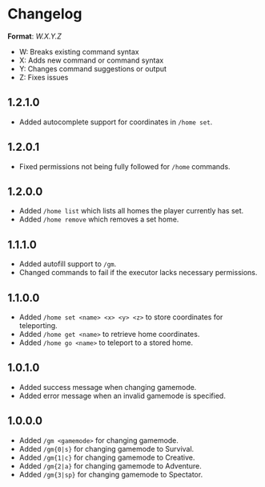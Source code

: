 # Changelog

**Format**: *W.X.Y.Z*
- W: Breaks existing command syntax
- X: Adds new command or command syntax
- Y: Changes command suggestions or output
- Z: Fixes issues

## 1.2.1.0
- Added autocomplete support for coordinates in `/home set`.

## 1.2.0.1
- Fixed permissions not being fully followed for `/home` commands.

## 1.2.0.0
- Added `/home list` which lists all homes the player currently has set.
- Added `/home remove` which removes a set home.

## 1.1.1.0
- Added autofill support to `/gm`.
- Changed commands to fail if the executor lacks necessary permissions.

## 1.1.0.0
- Added `/home set <name> <x> <y> <z>` to store coordinates for teleporting.
- Added `/home get <name>` to retrieve home coordinates.
- Added `/home go <name>` to teleport to a stored home.

## 1.0.1.0
- Added success message when changing gamemode.
- Added error message when an invalid gamemode is specified.

## 1.0.0.0
- Added `/gm <gamemode>` for changing gamemode.
- Added `/gm{0|s}` for changing gamemode to Survival.
- Added `/gm{1|c}` for changing gamemode to Creative.
- Added `/gm{2|a}` for changing gamemode to Adventure.
- Added `/gm{3|sp}` for changing gamemode to Spectator.
